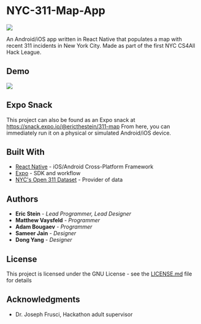 # NYC-311-Map-App

![](seagull_security_logo.png)

An Android/iOS app written in React Native that populates a map with recent 311 incidents in New York City. Made as part of the first NYC CS4All Hack League.

## Demo

![](311AppGif.gif)

## Expo Snack

This project can also be found as an Expo snack at https://snack.expo.io/@ericthestein/311-map
From here, you can immediately run it on a physical or simulated Android/iOS device.

## Built With

* [React Native](https://facebook.github.io/react-native/) - iOS/Android Cross-Platform Framework
* [Expo](https://expo.io/) - SDK and workflow
* [NYC's Open 311 Dataset](https://developer.cityofnewyork.us/) - Provider of data


## Authors

* **Eric Stein** - *Lead Programmer, Lead Designer*
* **Matthew Vaysfeld** - *Programmer*
* **Adam Bougaev** - *Programmer*
* **Sameer Jain** - *Designer*
* **Dong Yang** - *Designer*

## License

This project is licensed under the GNU License - see the [LICENSE.md](LICENSE.md) file for details

## Acknowledgments

* Dr. Joseph Frusci, Hackathon adult supervisor
